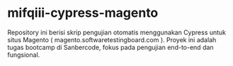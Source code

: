 # mifqiii-cypress-magento
Repository ini berisi skrip pengujian otomatis menggunakan Cypress untuk situs Magento ( magento.softwaretestingboard.com ). Proyek ini adalah tugas bootcamp di Sanbercode, fokus pada pengujian end-to-end dan fungsional.
